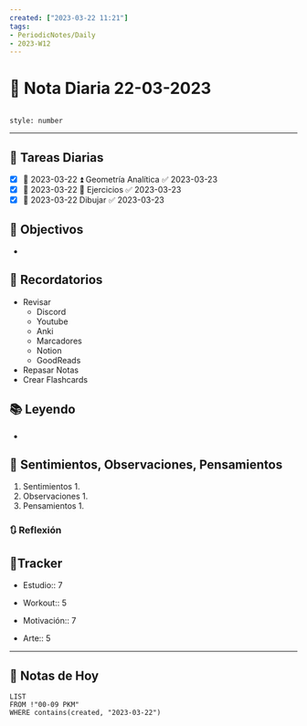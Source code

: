 ```yaml
---
created: ["2023-03-22 11:21"]
tags:
- PeriodicNotes/Daily
- 2023-W12
---
```


# 📅 Nota Diaria 22-03-2023
```toc

style: number

```

---
## 🔷 Tareas Diarias
- [x] 📅 2023-03-22 ⏫ Geometría Analítica ✅ 2023-03-23
- [x] 📅 2023-03-22 🔼 Ejercicios ✅ 2023-03-23
- [x] 📅 2023-03-22 Dibujar ✅ 2023-03-23

## 🎯 Objectivos
- 
## 📕 Recordatorios
- Revisar
	- Discord
	- Youtube
	- Anki
	- Marcadores
	- Notion
	- GoodReads
- Repasar Notas
- Crear Flashcards

## 📚 Leyendo
- 
## 💬 Sentimientos, Observaciones, Pensamientos 
1. Sentimientos
	1. 
2. Observaciones
	1. 
3. Pensamientos
	1. 
### 🔃 Reflexión

## 🔷Tracker

- Estudio:: 7

- Workout:: 5

- Motivación:: 7

- Arte:: 5
---

## 📅 Notas de Hoy
```dataview
LIST 
FROM !"00-09 PKM" 
WHERE contains(created, "2023-03-22")
```
